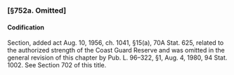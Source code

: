 ### [§752a. Omitted] ###

#### Codification ####

Section, added act Aug. 10, 1956, ch. 1041, §15(a), 70A Stat. 625, related to the authorized strength of the Coast Guard Reserve and was omitted in the general revision of this chapter by Pub. L. 96–322, §1, Aug. 4, 1980, 94 Stat. 1002. See Section 702 of this title.